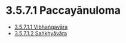 # 3.5.7.1 Paccayānuloma

* [3.5.7.1.1 Vibhaṅgavāra](3.5.7.1/3.5.7.1.1.md)
* [3.5.7.1.2 Saṅkhyāvāra](3.5.7.1/3.5.7.1.2.md)
